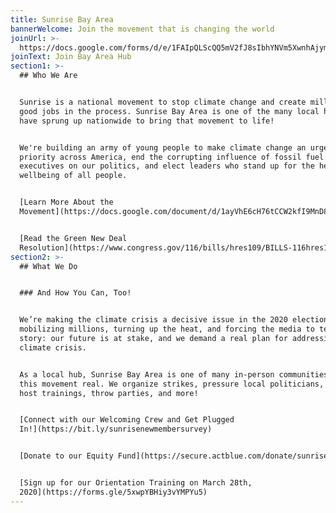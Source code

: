 ```yaml
---
title: Sunrise Bay Area
bannerWelcome: Join the movement that is changing the world
joinUrl: >-
  https://docs.google.com/forms/d/e/1FAIpQLScQQ5mV2fJ8sIbhYNVm5XwnhAjymxllwMJ0EqIe3bkj-750ew/viewform
joinText: Join Bay Area Hub
section1: >-
  ## Who We Are


  Sunrise is a national movement to stop climate change and create millions of
  good jobs in the process. Sunrise Bay Area is one of the many local hubs that
  have sprung up nationwide to bring that movement to life!


  We're building an army of young people to make climate change an urgent
  priority across America, end the corrupting influence of fossil fuel
  executives on our politics, and elect leaders who stand up for the health and
  wellbeing of all people.


  [Learn More About the
  Movement](https://docs.google.com/document/d/1ayVhE6cH76tCCW2kfI9MnD8T58In9te1XHk4L-0q9-Q/edit)


  [Read the Green New Deal
  Resolution](https://www.congress.gov/116/bills/hres109/BILLS-116hres109ih.pdf)
section2: >-
  ## What We Do


  ### And How You Can, Too!


  We’re making the climate crisis a decisive issue in the 2020 election by
  mobilizing millions, turning up the heat, and forcing the media to tell our
  story: our future is at stake, and we demand a real plan for addressing the
  climate crisis.


  As a local hub, Sunrise Bay Area is one of many in-person communities making
  this movement real. We organize strikes, pressure local politicians, make art,
  host trainings, throw parties, and more!


  [Connect with our Welcoming Crew and Get Plugged
  In!](https://bit.ly/sunrisenewmembersurvey)


  [Donate to our Equity Fund](https://secure.actblue.com/donate/sunrisebayarea)


  [Sign up for our Orientation Training on March 28th,
  2020](https://forms.gle/5xwpYBHiy3vYMPYu5)
---
```

